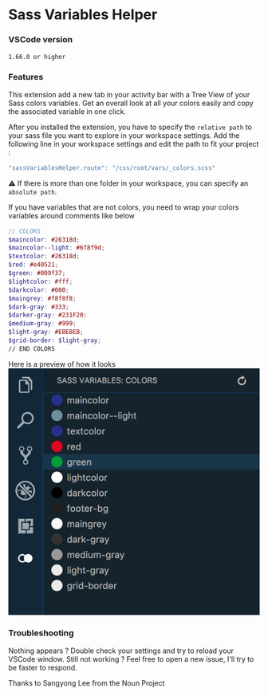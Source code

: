 # Sass Variables Helper

### VSCode version

```
1.66.0 or higher
```

### Features

This extension add a new tab in your activity bar with a Tree View of your Sass colors variables.
Get an overall look at all your colors easily and copy the associated variable in one click.

After you installed the extension, you have to specify the `relative path` to your sass file you want to explore in your workspace settings.
Add the following line in your workspace settings and edit the path to fit your project :
````js
"sassVariablesHelper.route": "/css/root/vars/_colors.scss"
````

⚠️ If there is more than one folder in your workspace, you can specify an `absolute path`.

If you have variables that are not colors, you need to wrap your colors variables around comments like below
````scss
// COLORS
$maincolor: #26318d;
$maincolor--light: #6f8f9d;
$textcolor: #26318d;
$red: #e40521;
$green: #009f37;
$lightcolor: #fff;
$darkcolor: #000;
$maingrey: #f8f8f8;
$dark-gray: #333;
$darker-gray: #231F20;
$medium-gray: #999;
$light-gray: #EBEBEB;
$grid-border: $light-gray;
// END COLORS
````

Here is a preview of how it looks
![Package Explorer](https://raw.githubusercontent.com/Nkzq/sass-variables-helper/master/resources/sass-variables.png)

### Troubleshooting

Nothing appears ? Double check your settings and try to reload your VSCode window.
Still not working ? Feel free to open a new issue, I'll try to be faster to respond.

Thanks to Sangyong Lee from the Noun Project